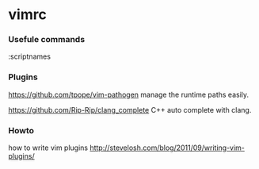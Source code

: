 # vimrc

### Usefule commands

:scriptnames


### Plugins

https://github.com/tpope/vim-pathogen manage the runtime paths easily.

https://github.com/Rip-Rip/clang_complete C++ auto complete with clang.

### Howto 
how to write vim plugins
http://stevelosh.com/blog/2011/09/writing-vim-plugins/

